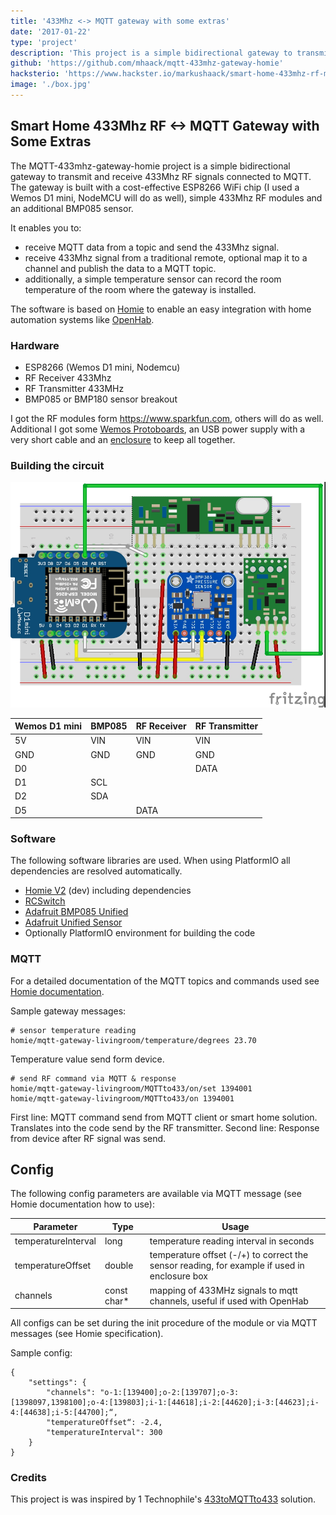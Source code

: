 ```yaml
---
title: '433Mhz <-> MQTT gateway with some extras'
date: '2017-01-22'
type: 'project'
description: 'This project is a simple bidirectional gateway to transmit and receive 433Mhz RF signals connected to MQTT. It is built with a cost-effective ESP8266 WiFi chip, simple 433Mhz RF modules and an additional BMP085 sensor.'
github: 'https://github.com/mhaack/mqtt-433mhz-gateway-homie'
hacksterio: 'https://www.hackster.io/markushaack/smart-home-433mhz-rf-mqtt-gateway-with-some-extras-bbb1ca'
image: './box.jpg'
---
```


## Smart Home 433Mhz RF <-> MQTT Gateway with Some Extras
The MQTT-433mhz-gateway-homie project is a simple bidirectional gateway to transmit and receive 433Mhz RF signals connected to MQTT. The gateway is built with a cost-effective ESP8266 WiFi chip (I used a Wemos D1 mini, NodeMCU will do as well), simple 433Mhz RF modules and an additional BMP085 sensor.

It enables you to:
* receive MQTT data from a topic and send the 433Mhz signal.
* receive 433Mhz signal from a traditional remote, optional map it to a channel and publish the data to a MQTT topic.
* additionally, a simple temperature sensor can record the room temperature of the room where the gateway is installed.

The software is based on [Homie](https://github.com/marvinroger/homie-esp8266) to enable an easy integration with home automation systems like [OpenHab](http://www.openhab.org/).

### Hardware

- ESP8266 (Wemos D1 mini, Nodemcu)
- RF Receiver 433Mhz
- RF Transmitter 433MHz
- BMP085 or BMP180 sensor breakout

I got the RF modules form https://www.sparkfun.com, others will do as well. Additional I got some [Wemos Protoboards](https://www.wemos.cc/product/protoboard.html), an USB power supply with a very short cable
and an [enclosure](https://www.amazon.de/gp/product/B00PZYMLJ4) to keep all together.

### Building the circuit

![Fritzing Diagram](fritzing.jpg)

Wemos D1 mini | BMP085 | RF Receiver | RF Transmitter
------------- | ------ | ----------- | --------------
5V            | VIN    | VIN         | VIN
GND           | GND    | GND         | GND
D0            |        |             | DATA
D1            | SCL    |             |
D2            | SDA    |             |
D5            |        | DATA        |

### Software

The following software libraries are used. When using PlatformIO all dependencies are resolved automatically.

- [Homie V2](https://github.com/marvinroger/homie-esp8266) (dev) including dependencies
- [RCSwitch](https://github.com/sui77/rc-switch)
- [Adafruit BMP085 Unified](https://github.com/adafruit/Adafruit_BMP085_Unified)
- [Adafruit Unified Sensor](https://github.com/adafruit/Adafruit_Sensor)
- Optionally PlatformIO environment for building the code

### MQTT
For a detailed documentation of the MQTT topics and commands used see [Homie documentation](https://homie-esp8266.readme.io/docs).

Sample gateway messages:

```
# sensor temperature reading
homie/mqtt-gateway-livingroom/temperature/degrees 23.70
```
Temperature value send form device.

```
# send RF command via MQTT & response
homie/mqtt-gateway-livingroom/MQTTto433/on/set 1394001
homie/mqtt-gateway-livingroom/MQTTto433/on 1394001
```
First line: MQTT command send from MQTT client or smart home solution. Translates into the code send by the RF transmitter.
Second line: Response from device after RF signal was send.

## Config

The following config parameters are available via MQTT message (see Homie documentation how to use):

Parameter           | Type        | Usage
------------------- | ----------- | -------
temperatureInterval | long        | temperature reading interval in seconds
temperatureOffset   | double      | temperature offset (-/+) to correct the sensor reading, for example if used in enclosure box
channels            | const char* | mapping of 433MHz signals to mqtt channels, useful if used with OpenHab

All configs can be set during the init procedure of the module or via MQTT messages (see Homie specification).

Sample config:

    {
        "settings": {
            "channels": "o-1:[139400];o-2:[139707];o-3:[1398097,1398100];o-4:[139803];i-1:[44618];i-2:[44620];i-3:[44623];i-4:[44638];i-5:[44700];“,
            "temperatureOffset“: -2.4,
            "temperatureInterval": 300
        }
    }


### Credits

This project is was inspired by 1 Technophile's [433toMQTTto433](https://1technophile.blogspot.de/2016/09/433tomqttto433-bidirectional-esp8266.html) solution.
